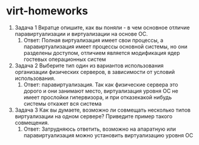 # virt-homeworks

1. Задача 1 Вкратце опишите, как вы поняли - в чем основное отличие паравиртуализации и виртуализации на основе ОС.
    1. Ответ: Полная виртуализация имеет свои процессы, а паравиртуализация имеет процессы основной системы, но они разделены доступом, отличием является модификация ядер гостевых операционных систем
2. Задача 2 Выберите тип один из вариантов использования организации физических серверов, в зависимости от условий использования.
    1. Ответ: паравиртуализация. Так как физические сервера это дорого и они занимают место, виртуализация уровня ОС не имеет прослойки гипервизора, и при отказекакой нибудь системы откажет вся система
3. Задача 3 Как вы думаете, возможно ли совмещать несколько типов виртуализации на одном сервере? Приведите пример такого совмещения.
    1. Ответ: Затрудняюсь ответить, возможно на апаратную или паравиртуализация можно установить виртуализацию уровня ОС